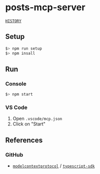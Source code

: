 # posts-mcp-server

[`HISTORY`](./HISTORY.md)

## Setup

```bash
$> npm run setup
$> npm insall
```

## Run

### Console

```bash
$> npm start
```

### VS Code

1. Open `.vscode/mcp.json`
1. Click on "Start"

## References

### GitHub

- [`modelcontextprotocol`](https://github.com/modelcontextprotocol/) / [`typescript-sdk`](https://github.com/modelcontextprotocol/typescript-sdk/tree/1.17.3)

